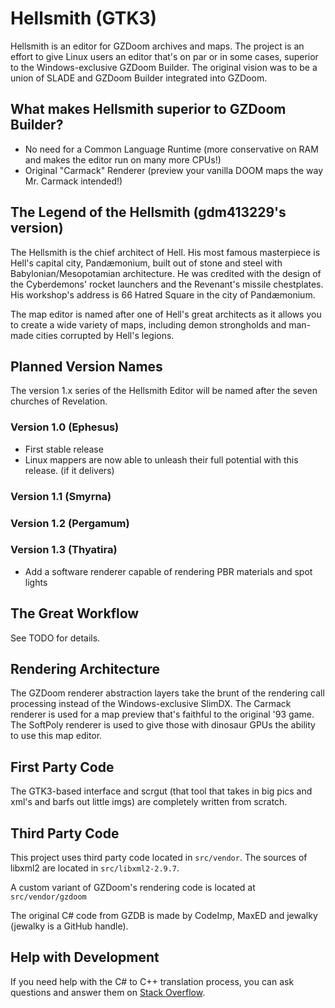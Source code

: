 # Hellsmith (GTK3)

Hellsmith is an editor for GZDoom archives and maps.  The project is an effort to give Linux users an editor that's on par or in some cases, superior to the Windows-exclusive GZDoom Builder.  The original vision was to be a union of SLADE and GZDoom Builder integrated into GZDoom.

## What makes Hellsmith superior to GZDoom Builder?

 * No need for a Common Language Runtime (more conservative on RAM and makes the editor run on many more CPUs!)
 * Original "Carmack" Renderer (preview your vanilla DOOM maps the way Mr. Carmack intended!)

## The Legend of the Hellsmith (gdm413229's version)

The Hellsmith is the chief architect of Hell.  His most famous masterpiece is Hell's capital city, Pandæmonium, built out of stone and steel with Babylonian/Mesopotamian architecture.  He was credited with the design of the Cyberdemons' rocket launchers and the Revenant's missile chestplates.  His workshop's address is 66 Hatred Square in the city of Pandæmonium.

The map editor is named after one of Hell's great architects as it allows you to create a wide variety of maps, including demon strongholds and man-made cities corrupted by Hell's legions.

## Planned Version Names

The version 1.x series of the Hellsmith Editor will be named after the seven churches of Revelation.

### Version 1.0 (Ephesus)

 * First stable release
 * Linux mappers are now able to unleash their full potential with this release. (if it delivers)

### Version 1.1 (Smyrna)

### Version 1.2 (Pergamum)

### Version 1.3 (Thyatira)

 * Add a software renderer capable of rendering PBR materials and spot lights

## The Great Workflow

See TODO for details.

## Rendering Architecture

The GZDoom renderer abstraction layers take the brunt of the rendering call processing instead of the Windows-exclusive SlimDX.  The Carmack renderer is used for a map preview that's faithful to the original '93 game.  The SoftPoly renderer is used to give those with dinosaur GPUs the ability to use this map editor.

## First Party Code

The GTK3-based interface and scrgut (that tool that takes in big pics and xml's and barfs out little imgs) are completely written from scratch.

## Third Party Code

This project uses third party code located in `src/vendor`.  The sources of libxml2 are located in `src/libxml2-2.9.7`.

A custom variant of GZDoom's rendering code is located at `src/vendor/gzdoom`

The original C# code from GZDB is made by CodeImp, MaxED and jewalky (jewalky is a GitHub handle).

## Help with Development

If you need help with the C# to C++ translation process, you can ask questions and answer them on [Stack Overflow](https://stackoverflow.com).

